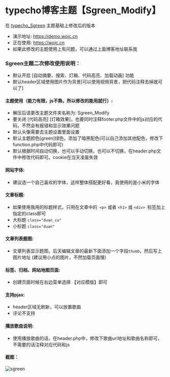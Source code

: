 # typecho博客主题【Sgreen_Modify】
在 [typecho_Sgreen](https://github.com/yiyeticms/typecho_Sgreen) 主题基础上修改后的版本


- 演示地址: https://demo.wojc.cn
- 正在使用: https://wojc.cn
- 如果此修改的主题使用上有问题，可以通过上面博客地址联系我

### Sgreen主题二次修改使用说明：
- 默认开启 [自动摘要、搜索、灯箱、代码高亮、加载动画] 功能
- 默认header区域使用图片作为背景[可以使用视频背景，把代码注释去掉就可以了]

#### 主题使用（能力有限，js不熟，所以修改的能用就行）:
- 解压后请更改主题文件夹名称为: Sgreen_Modify
- 要关闭 [代码高亮] [灯箱效果]，也要同时注释footer.php文件中的js对应的代码，不然会有报错和显示效果问题
- 默认头像需要去主题设置里面设置
- 默认主题颜色[green]绿色，添加了暗黑配色(可以自己添加其他配色，修改下function.php中代码即可)
- 默认根据时间自动切换，也可以手动切换，也可以不切换，在header.php文件中修改代码即可。cookie在当天凌晨失效

#### 网站字体: 
- 建议选一个自己喜欢的字体，这样整体搭配更好看，我使用的是小米的字体

#### 文章标题:
- 如果使用我用的标题样式，只用在文章中的``` <p>``` 或者 ```<h1>``` 或 ```<div> ```标签加上指定的class即可
- 大标题 ```class="duan_cu" ```
- 小标题 ```class="duan" ```

#### 文章列表题图:
- 文章列表显示题图，后天编辑文章的最新下面添加一个字段```thumb```，然后写上图片地址 (建议用小点的图片，不然加载页面慢)

#### 标签、归档、网站地图页面: 
- 创建页面时候在右边菜单选择 【对应模版】即可

#### 支持pjax:
- header区域无刷新，可以放置歌曲
- 评论不支持

#### 播放歌曲说明:
- 使用播放歌曲的话，在header.php中，修改下歌曲url地址和歌曲名称即可，不需要的话注释对应代码和js

#### 截图：

![sgreen](https://github.com/jcorg/Sgreen_Modify/blob/master/screenshot.jpg)

